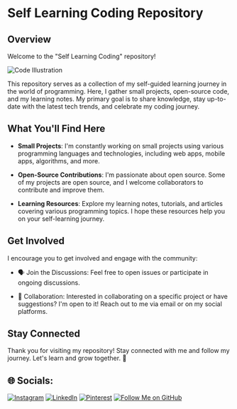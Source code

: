 # Self Learning Coding Repository

## Overview

Welcome to the "Self Learning Coding" repository!

![Code Illustration](https://camo.githubusercontent.com/cae12fddd9d6982901d82580bdf321d81fb299141098ca1c2d4891870827bf17/68747470733a2f2f6d69726f2e6d656469756d2e636f6d2f6d61782f313336302f302a37513379765349765f7430696f4a2d5a2e676966)

This repository serves as a collection of my self-guided learning journey in the world of programming. Here, I gather small projects, open-source code, and my learning notes. My primary goal is to share knowledge, stay up-to-date with the latest tech trends, and celebrate my coding journey.

## What You'll Find Here

- **Small Projects**: I'm constantly working on small projects using various programming languages and technologies, including web apps, mobile apps, algorithms, and more.

- **Open-Source Contributions**: I'm passionate about open source. Some of my projects are open source, and I welcome collaborators to contribute and improve them.

- **Learning Resources**: Explore my learning notes, tutorials, and articles covering various programming topics. I hope these resources help you on your self-learning journey.

## Get Involved

I encourage you to get involved and engage with the community:

- 🗣️ Join the Discussions: Feel free to open issues or participate in ongoing discussions.

- 🤝 Collaboration: Interested in collaborating on a specific project or have suggestions? I'm open to it! Reach out to me via email or on my social platforms.

## Stay Connected

Thank you for visiting my repository! Stay connected with me and follow my journey. Let's learn and grow together. 🚀

## 🌐 Socials:

[![Instagram](https://img.shields.io/badge/Instagram-%23E4405F.svg?logo=Instagram&logoColor=white)](https://instagram.com/Dinoxxcs) [![LinkedIn](https://img.shields.io/badge/LinkedIn-%230077B5.svg?logo=linkedin&logoColor=white)](https://linkedin.com/in/andikanoorismawan) [![Pinterest](https://img.shields.io/badge/Pinterest-%23E60023.svg?logo=Pinterest&logoColor=white)](https://pinterest.com/Anoorism)
[![Follow Me on GitHub](https://img.shields.io/github/followers/Dinoxxc?label=Follow%20Me&style=social)](https://github.com/Dinoxxc)
